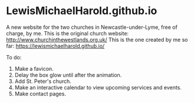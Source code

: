 # LewisMichaelHarold.github.io
A new website for the two churches in Newcastle-under-Lyme, free of charge, by me.
This is the original church website: http://www.churchinthewestlands.org.uk/
This is the one created by me so far: https://lewismichaelharold.github.io/

To do:
1. Make a favicon.
2. Delay the box glow until after the animation.
3. Add St. Peter's church.
4. Make an interactive calendar to view upcoming services and events.
5. Make contact pages.
